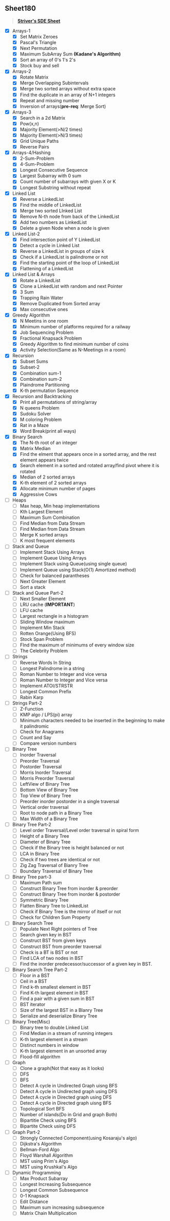 ## Sheet180

> **[Striver's SDE Sheet](https://takeuforward.org/interviews/strivers-sde-sheet-top-coding-interview-problems/)**

- [x] Arrays-1
  - [x] Set Matrix Zeroes
  - [x] Pascal's Triangle
  - [x] Next Permutation 
  - [x] Maximum SubArray Sum **(Kadane's Algorithm)**
  - [x] Sort an array of 0's 1's 2's
  - [x] Stock buy and sell 

- [x] Arrays-2
  - [x] Rotate Matrix
  - [x] Merge Overlapping Subintervals
  - [x] Merge two sorted arrays without extra space
  - [x] Find the duplicate in an array of N+1 integers
  - [x] Repeat and missing number
  - [x] Inversion of arrays(**pre-req**: Merge Sort)
- [x] Arrays-3
  - [x] Search in a 2d Matrix
  - [x] Pow(x,n)
  - [x] Majority Element(>N/2 times)
  - [x] Majority Element(>N/3 times)
  - [x] Grid Unique Paths
  - [x] Reverse Pairs
- [x] Arrays-4/Hashing
  - [x] 2-Sum-Problem
  - [x] 4-Sum-Problem
  - [x] Longest Consecutive Sequence
  - [x] Largest Subarray with 0 sum
  - [x] Count number of subarrays with given X or K
  - [x] Longest Substring without repeat
- [x] Linked List
  - [x] Reverse a LinkedList
  - [x] Find the middle of LinkedList
  - [x] Merge two sorted LInked List
  - [x] Remove N-th node from back of the LinkedList
  - [x] Add two numbers as LinkedList
  - [x] Delete a given Node when a node is given
- [x] Linked List-2
  - [x] Find intersection point of Y LinkedList
  - [x] Detect a cycle in Linked List
  - [x] Reverse a LinkedList in groups of size k
  - [x] Check if a LinkedList is palindrome or not
  - [x] Find the starting point of the loop of LinkedList
  - [x] Flattening of a LinkedList
- [x] Linked List & Arrays
  - [x] Rotate a LinkedList
  - [x] Clone a LinkedList with random and next Pointer
  - [x] 3 Sum
  - [x] Trapping Rain Water
  - [x] Remove Duplicated from Sorted array
  - [x] Max consecutive ones

- [x] Greedy Algorithm
  - [x] N Meetins in one room
  - [x] Minimum number of platforms required for a railway
  - [x] Job Sequencing Problem
  - [x] Fractional Knapsack Problem
  - [x] Greedy Algorithm to find minimum number of coins
  - [x] Activity Selection(Same as N-Meetings in a room)
- [x] Recursion
  - [x] Subset Sums
  - [x] Subset-2
  - [x] Combination sum-1
  - [x] Combination sum-2
  - [x] Plaindrome Partitioning
  - [x] K-th permutation Sequence
- [x] Recursion and Backtracking
  - [x] Print all permutations of string/array
  - [x] N queens Problem
  - [x] Sudoku Solver
  - [x] M coloring Problem
  - [x] Rat in a Maze
  - [x] Word Break(print all ways)
- [x] Binary Search
  - [x] The N-th root of an integer
  - [x] Matrix Median
  - [x] Find the elment that appears once in a sorted array, and the rest element appears twice
  - [x] Search element in a sorted and rotated array/find pivot where it is rotated
  - [x] Median of 2 sorted arrays
  - [x] K-th element of 2 sorted arrays
  - [x] Allocate minimum number of pages
  - [x] Aggressive Cows
- [ ] Heaps
  - [ ] Max heap, Min heap implementations
  - [ ] Kth Largest Element
  - [ ] Maximum Sum Combination
  - [ ] Find Median from Data Stream
  - [ ] Find Median from Data Stream
  - [ ] Merge K sorted arrays
  - [ ] K most frequent elements
- [ ] Stack and Queue
  - [ ] Implement Stack Using Arrays
  - [ ] Implement Queue Using Arrays
  - [ ] Implement Stack using Queue(using single queue)
  - [ ] Implement Queue using Stack(O(1) Amortized method)
  - [ ] Check for balanced parantheses
  - [ ] Next Greater Element
  - [ ] Sort a stack
- [ ] Stack and Queue Part-2
  - [ ] Next Smaller Element
  - [ ] LRU cache (**IMPORTANT**)
  - [ ] LFU cache
  - [ ] Largest rectangle in a histogram
  - [ ] Sliding Window maximum
  - [ ] Implement Min Stack
  - [ ] Rotten Orange(Using BFS)
  - [ ] Stock Span Problem
  - [ ] FInd the maximum of minimums of every window size
  - [ ] The Celebrity Problem
- [ ] Strings
  - [ ] Reverse Words In String
  - [ ] Longest Palindrome in a string
  - [ ] Roman Number to Integer and vice versa
  - [ ] Roman Number to Integer and Vice versa
  - [ ] Implement ATOI/STRSTR
  - [ ] Longest Common Prefix
  - [ ] Rabin Karp
- [ ] Strings Part-2
  - [ ] Z-Function
  - [ ] KMP algo / LPS(pi) array
  - [ ] Minimum characters needed to be inserted in the beginning to make it palindromic
  - [ ] Check for Anagrams
  - [ ] Count and Say
  - [ ] Compare version numbers
- [ ] Binary Tree
  - [ ] Inorder Traversal
  - [ ] Preorder Traversal
  - [ ] Postorder Traversal
  - [ ] Morris Inorder Traversal
  - [ ] Morris Preorder Traversal
  - [ ] LeftView of Binary Tree
  - [ ] Bottom View of Binary Tree
  - [ ] Top View of Binary Tree
  - [ ] Preorder inorder postorder in a single traversal
  - [ ] Vertical order traversal
  - [ ] Root to node path in a Binary Tree
  - [ ] Max Width of a Binary Tree

- [ ] Binary Tree Part-2
  - [ ] Level order Traversal/Level order traversal in spiral form
  - [ ] Height of a Binary Tree
  - [ ] Diameter of Binary Tree
  - [ ] Check if the Binary tree is height balanced or not
  - [ ] LCA in Binary Tree
  - [ ] Check if two trees are identical or not
  - [ ] Zig Zag Traversal of Bianry Tree
  - [ ] Boundary Traversal of Binary Tree
- [ ] Binary Tree part-3
  - [ ] Maximum Path sum
  - [ ] Construct Binary Tree from inorder & preorder
  - [ ] Construct Binary Tree from inorder & postorder
  - [ ] Symmetric Binary Tree
  - [ ] Flatten Binary Tree to LinkedList
  - [ ] Check if Binary Tree is the mirror of itself or not
  - [ ] Check for Children Sum Property
- [ ] Binary Search Tree
  - [ ] Populate Next Right pointers of Tree
  - [ ] Search given key in BST
  - [ ] Construct BST from given keys
  - [ ] Construct BST from preorder traversal
  - [ ] Check is a BT is BST or not
  - [ ] Find LCA of two nodes in BST
  - [ ] Find the inorder predecessor/successor of a given key in BST.
- [ ] Binary Search Tree Part-2
  - [ ] Floor in a BST
  - [ ] Ceil in a BST
  - [ ] Find k-th smallest element in BST
  - [ ] Find K-th largest element in BST
  - [ ] Find a pair with a given sum in BST
  - [ ] BST iterator
  - [ ] Size of the largest BST in a BIanry Tree
  - [ ] Serialize and deserialize Binary Tree
- [ ] Binary Tree(Misc)
  - [ ] Binary tree to double Linked List
  - [ ] Find Median in a stream of running integers
  - [ ] K-th largest element in a stream
  - [ ] Distinct numbers in window
  - [ ] K-th largest element in an unsorted array
  - [ ] Flood-fill algorithm
- [ ] Graph
  - [ ] Clone a graph(Not that easy as it looks)
  - [ ] DFS
  - [ ] BFS
  - [ ] Detect A cycle in Undirected Graph uisng BFS
  - [ ] Detect A cycle in Undirected graph using DFS
  - [ ] Detect A cycle in Directed graph using DFS
  - [ ] Detect A cycle in Directed graph uisng BFS
  - [ ] Topological Sort BFS
  - [ ] Number of islands(Do in Grid and graph Both)
  - [ ] Bipartitie Check using BFS
  - [ ] Bipartite Check using DFS
- [ ] Graph Part-2
  - [ ] Strongly Connected Component(using Kosaraju's algo)
  - [ ] Dijkstra's Algorithm
  - [ ] Bellman-Ford Algo
  - [ ] Floyd Warshall Algorithm
  - [ ] MST using Prim's Algo
  - [ ] MST using Krushkal's Algo
- [ ] Dynamic Programming
  - [ ] Max Product Subarray
  - [ ] Longest Increasing Subsequence
  - [ ] Longest Common Subsequence
  - [ ] 0-1 Knapsack
  - [ ] Edit Distance
  - [ ] Maximum sum increasing subsequence
  - [ ] Matrix Chain Multiplication
